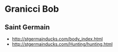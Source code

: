 # Granicci Bob

## Saint Germain

* http://stgermainducks.com/body_index.html
* http://stgermainducks.com/Hunting/hunting.html
